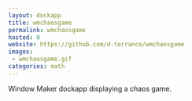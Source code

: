 ```yaml
---
layout: dockapp
title: wmchaosgame
permalink: wmchaosgame
hosted: 0
website: https://github.com/d-torrance/wmchaosgame
images:
 - wmchaosgame.gif
categories: math
---
```

Window Maker dockapp displaying a chaos game.
